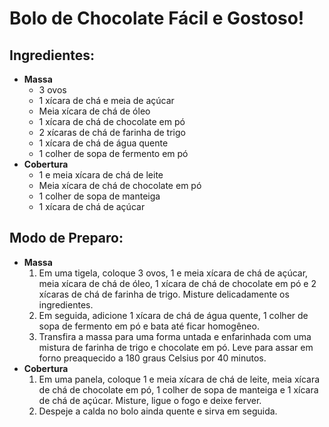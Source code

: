 # Bolo de Chocolate Fácil e Gostoso!

## Ingredientes:
- **Massa**
  - 3 ovos  
  - 1 xícara de chá e meia de açúcar
  - Meia xícara de chá de óleo
  - 1 xícara de chá de chocolate em pó
  - 2 xícaras de chá de farinha de trigo
  - 1 xícara de chá de água quente
  - 1 colher de sopa de fermento em pó
- **Cobertura**
  - 1 e meia xícara de chá de leite
  - Meia xícara de chá de chocolate em pó
  - 1 colher de sopa de manteiga
  - 1 xícara de chá de açúcar

## Modo de Preparo:
- **Massa**  
  1. Em uma tigela, coloque 3 ovos, 1 e meia xícara de chá de açúcar, meia xícara de chá de óleo, 1 xícara de chá de chocolate em pó e 2 xícaras de chá de farinha de trigo. Misture delicadamente os ingredientes.
  2. Em seguida, adicione 1 xícara de chá de água quente, 1 colher de sopa de fermento em pó e bata até ficar homogêneo.
  3. Transfira a massa para uma forma untada e enfarinhada com uma mistura de farinha de trigo e chocolate em pó. Leve para assar em forno preaquecido a 180 graus Celsius por 40 minutos.
- **Cobertura**  
  1. Em uma panela, coloque 1 e meia xícara de chá de leite, meia xícara de chá de chocolate em pó, 1 colher de sopa de manteiga e 1 xícara de chá de açúcar. Misture, ligue o fogo e deixe ferver.
  2. Despeje a calda no bolo ainda quente e sirva em seguida.